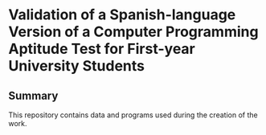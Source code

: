 # Validation of a Spanish-language Version of a Computer Programming Aptitude Test for First-year University Students

## Summary

This repository contains data and programs used during the creation of the work.
